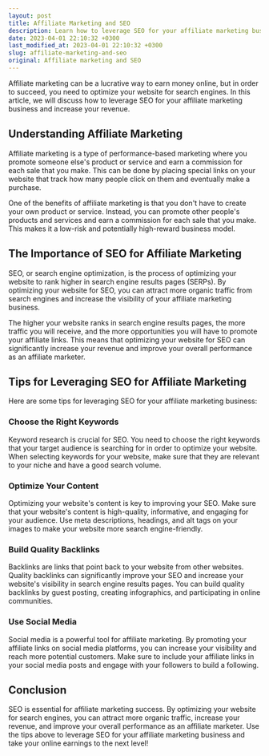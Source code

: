 ```yaml
---
layout: post
title: Affiliate Marketing and SEO
description: Learn how to leverage SEO for your affiliate marketing business and increase your revenue.
date: 2023-04-01 22:10:32 +0300
last_modified_at: 2023-04-01 22:10:32 +0300
slug: affiliate-marketing-and-seo
original: Affiliate marketing and SEO
---
```

Affiliate marketing can be a lucrative way to earn money online, but in order to succeed, you need to optimize your website for search engines. In this article, we will discuss how to leverage SEO for your affiliate marketing business and increase your revenue.

## Understanding Affiliate Marketing

Affiliate marketing is a type of performance-based marketing where you promote someone else's product or service and earn a commission for each sale that you make. This can be done by placing special links on your website that track how many people click on them and eventually make a purchase.

One of the benefits of affiliate marketing is that you don't have to create your own product or service. Instead, you can promote other people's products and services and earn a commission for each sale that you make. This makes it a low-risk and potentially high-reward business model.

## The Importance of SEO for Affiliate Marketing

SEO, or search engine optimization, is the process of optimizing your website to rank higher in search engine results pages (SERPs). By optimizing your website for SEO, you can attract more organic traffic from search engines and increase the visibility of your affiliate marketing business.

The higher your website ranks in search engine results pages, the more traffic you will receive, and the more opportunities you will have to promote your affiliate links. This means that optimizing your website for SEO can significantly increase your revenue and improve your overall performance as an affiliate marketer.

## Tips for Leveraging SEO for Affiliate Marketing

Here are some tips for leveraging SEO for your affiliate marketing business:

### Choose the Right Keywords

Keyword research is crucial for SEO. You need to choose the right keywords that your target audience is searching for in order to optimize your website. When selecting keywords for your website, make sure that they are relevant to your niche and have a good search volume.

### Optimize Your Content

Optimizing your website's content is key to improving your SEO. Make sure that your website's content is high-quality, informative, and engaging for your audience. Use meta descriptions, headings, and alt tags on your images to make your website more search engine-friendly.

### Build Quality Backlinks

Backlinks are links that point back to your website from other websites. Quality backlinks can significantly improve your SEO and increase your website's visibility in search engine results pages. You can build quality backlinks by guest posting, creating infographics, and participating in online communities.

### Use Social Media

Social media is a powerful tool for affiliate marketing. By promoting your affiliate links on social media platforms, you can increase your visibility and reach more potential customers. Make sure to include your affiliate links in your social media posts and engage with your followers to build a following.

## Conclusion

SEO is essential for affiliate marketing success. By optimizing your website for search engines, you can attract more organic traffic, increase your revenue, and improve your overall performance as an affiliate marketer. Use the tips above to leverage SEO for your affiliate marketing business and take your online earnings to the next level!
